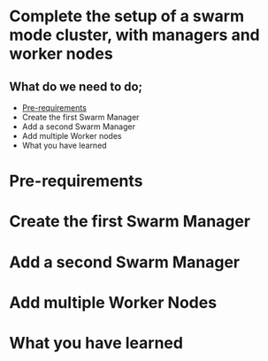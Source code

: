# Complete the setup of a swarm mode cluster, with managers and worker nodes

## What do we need to do;
- [Pre-requirements](#prereqs)
- Create the first Swarm Manager
- Add a second Swarm Manager
- Add multiple Worker nodes
- What you have learned

# Pre-requirements


# Create the first Swarm Manager


# Add a second Swarm Manager


# Add multiple Worker Nodes


# What you have learned
